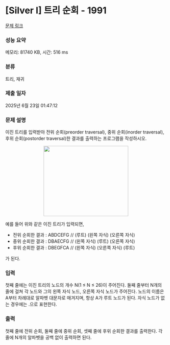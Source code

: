 # [Silver I] 트리 순회 - 1991 

[문제 링크](https://www.acmicpc.net/problem/1991) 

### 성능 요약

메모리: 81740 KB, 시간: 516 ms

### 분류

트리, 재귀

### 제출 일자

2025년 6월 23일 01:47:12

### 문제 설명

<p>이진 트리를 입력받아 전위 순회(preorder traversal), 중위 순회(inorder traversal), 후위 순회(postorder traversal)한 결과를 출력하는 프로그램을 작성하시오.</p>

<p style="text-align: center;"><img alt="" src="https://www.acmicpc.net/JudgeOnline/upload/201007/trtr.png" style="height:220px; width:265px"></p>

<p>예를 들어 위와 같은 이진 트리가 입력되면,</p>

<ul>
	<li>전위 순회한 결과 : ABDCEFG // (루트) (왼쪽 자식) (오른쪽 자식)</li>
	<li>중위 순회한 결과 : DBAECFG // (왼쪽 자식) (루트) (오른쪽 자식)</li>
	<li>후위 순회한 결과 : DBEGFCA // (왼쪽 자식) (오른쪽 자식) (루트)</li>
</ul>

<p>가 된다.</p>

### 입력 

 <p>첫째 줄에는 이진 트리의 노드의 개수 N(1 ≤ N ≤ 26)이 주어진다. 둘째 줄부터 N개의 줄에 걸쳐 각 노드와 그의 왼쪽 자식 노드, 오른쪽 자식 노드가 주어진다. 노드의 이름은 A부터 차례대로 알파벳 대문자로 매겨지며, 항상 A가 루트 노드가 된다. 자식 노드가 없는 경우에는 .으로 표현한다.</p>

### 출력 

 <p>첫째 줄에 전위 순회, 둘째 줄에 중위 순회, 셋째 줄에 후위 순회한 결과를 출력한다. 각 줄에 N개의 알파벳을 공백 없이 출력하면 된다.</p>

